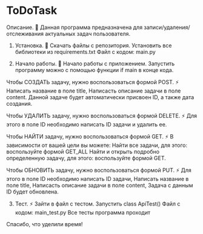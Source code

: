 # ToDoTask

Описание. 💬
Данная программа предназначена для записи/удаления/отслеживания актуальных задач пользователя.

1. Установка. 🔭
Скачать файлы с репозитория. Установить все библиотеки из requirements.txt Файл с кодом: main.py

2. Начало работы. 💬
Начало работы с приложением. Запустить программу можно с помощью функции if main в конце кода.

Чтобы СОЗДАТЬ задачу, нужно воспользоваться формой POST. ⚡
Написать название в поле title, Написасть описание задачи в поле content. Данной задаче будет автоматически присвоен ID, а также дата создания.

Чтобы УДАЛИТЬ задачу, нужно воспользоваться формой DELETE. ⚡
Для этого в поле ID необходимо написать ID задачи и удалить ее.

Чтобы НАЙТИ задачу, нужно воспользоваться формой GET. ⚡
В зависимости от вашей цели вы можете: Найти все задачи, для этого: воспользуйте формой GET_ALL Найти и открыть подробно определенную задачу, для этого: воспользуйте формой GET.

Чтобы ОБНОВИТЬ задачу, нужно воспользоваться формой PUT. ⚡
Для этого в поле ID необходимо написать ID задачи, Написать название в поле title, Написасть описание задачи в поле content, Задача с данным ID будет обновлена.

3. Тест. ⚡
Зайти в файл с тестом. Запустить class ApiTest() Файл с кодом: main_test.py
Все тесты программа проходит

Спасибо, что уделили время!
